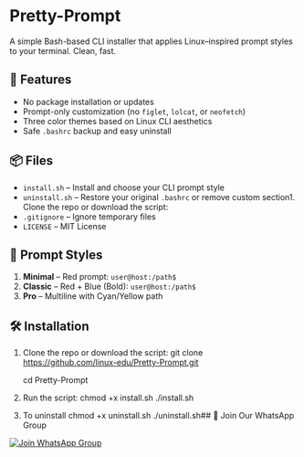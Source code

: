 # Pretty-Prompt

A simple Bash-based CLI installer that applies Linux–inspired prompt styles to your terminal. Clean, fast.

## 🎯 Features

- No package installation or updates
- Prompt-only customization (no `figlet`, `lolcat`, or `neofetch`)
- Three color themes based on Linux CLI aesthetics
- Safe `.bashrc` backup and easy uninstall

## 📦 Files

- `install.sh` – Install and choose your CLI prompt style
- `uninstall.sh` – Restore your original `.bashrc` or remove custom section1. Clone the repo or download the script:
- `.gitignore` – Ignore temporary files
- `LICENSE` – MIT License

## 🎨 Prompt Styles

1. **Minimal** – Red prompt: `user@host:/path$`
2. **Classic** – Red + Blue (Bold): `user@host:/path$`
3. **Pro** – Multiline with Cyan/Yellow path

## 🛠️ Installation

1. Clone the repo or download the script:
   git clone https://github.com/linux-edu/Pretty-Prompt.git
   
   cd Pretty-Prompt

3. Run the script:
   chmod +x install.sh
   ./install.sh
   
4. To uninstall
   chmod +x uninstall.sh
   ./uninstall.sh## 📱 Join Our WhatsApp Group

[![Join WhatsApp Group](https://img.shields.io/badge/WhatsApp-Join%20Group-brightgreen?logo=whatsapp)](https://chat.whatsapp.com/FxchIC2cgiOJtf18qeJSKa)


